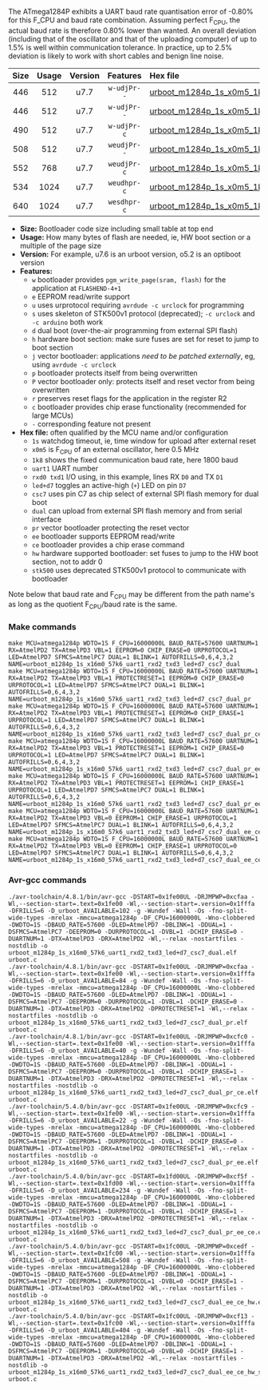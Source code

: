 The ATmega1284P exhibits a UART baud rate quantisation error of -0.80% for this F_CPU and baud rate combination. Assuming perfect F<sub>CPU</sub>, the actual baud rate is therefore 0.80% lower than wanted. An overall deviation (including that of the oscillator and that of the uploading computer) of up to 1.5% is well within communication tolerance. In practice, up to 2.5% deviation is likely to work with short cables and benign line noise.

|Size|Usage|Version|Features|Hex file|
|:-:|:-:|:-:|:-:|:--|
|446|512|u7.7|`w-udjPr--`|[urboot_m1284p_1s_x0m5_1k8_uart1_rxd2_txd3_led+d7_csc7_dual.hex](https://raw.githubusercontent.com/stefanrueger/urboot.hex/main/boards/moteinomega/atmega1284p/watchdog_1_s/external_oscillator/%2B0m500000_hz/%2B%2B%2B1k8_baud/uart1_rxd2_txd3/led%2Bd7_csc7_dual/urboot_m1284p_1s_x0m5_1k8_uart1_rxd2_txd3_led%2Bd7_csc7_dual.hex)|
|446|512|u7.7|`w-udjPr--`|[urboot_m1284p_1s_x0m5_1k8_uart1_rxd2_txd3_led+d7_csc7_dual_pr.hex](https://raw.githubusercontent.com/stefanrueger/urboot.hex/main/boards/moteinomega/atmega1284p/watchdog_1_s/external_oscillator/%2B0m500000_hz/%2B%2B%2B1k8_baud/uart1_rxd2_txd3/led%2Bd7_csc7_dual/urboot_m1284p_1s_x0m5_1k8_uart1_rxd2_txd3_led%2Bd7_csc7_dual_pr.hex)|
|490|512|u7.7|`w-udjPr-c`|[urboot_m1284p_1s_x0m5_1k8_uart1_rxd2_txd3_led+d7_csc7_dual_pr_ce.hex](https://raw.githubusercontent.com/stefanrueger/urboot.hex/main/boards/moteinomega/atmega1284p/watchdog_1_s/external_oscillator/%2B0m500000_hz/%2B%2B%2B1k8_baud/uart1_rxd2_txd3/led%2Bd7_csc7_dual/urboot_m1284p_1s_x0m5_1k8_uart1_rxd2_txd3_led%2Bd7_csc7_dual_pr_ce.hex)|
|508|512|u7.7|`weudjPr--`|[urboot_m1284p_1s_x0m5_1k8_uart1_rxd2_txd3_led+d7_csc7_dual_pr_ee.hex](https://raw.githubusercontent.com/stefanrueger/urboot.hex/main/boards/moteinomega/atmega1284p/watchdog_1_s/external_oscillator/%2B0m500000_hz/%2B%2B%2B1k8_baud/uart1_rxd2_txd3/led%2Bd7_csc7_dual/urboot_m1284p_1s_x0m5_1k8_uart1_rxd2_txd3_led%2Bd7_csc7_dual_pr_ee.hex)|
|552|768|u7.7|`weudjPr-c`|[urboot_m1284p_1s_x0m5_1k8_uart1_rxd2_txd3_led+d7_csc7_dual_pr_ee_ce.hex](https://raw.githubusercontent.com/stefanrueger/urboot.hex/main/boards/moteinomega/atmega1284p/watchdog_1_s/external_oscillator/%2B0m500000_hz/%2B%2B%2B1k8_baud/uart1_rxd2_txd3/led%2Bd7_csc7_dual/urboot_m1284p_1s_x0m5_1k8_uart1_rxd2_txd3_led%2Bd7_csc7_dual_pr_ee_ce.hex)|
|534|1024|u7.7|`weudhpr-c`|[urboot_m1284p_1s_x0m5_1k8_uart1_rxd2_txd3_led+d7_csc7_dual_ee_ce_hw.hex](https://raw.githubusercontent.com/stefanrueger/urboot.hex/main/boards/moteinomega/atmega1284p/watchdog_1_s/external_oscillator/%2B0m500000_hz/%2B%2B%2B1k8_baud/uart1_rxd2_txd3/led%2Bd7_csc7_dual/urboot_m1284p_1s_x0m5_1k8_uart1_rxd2_txd3_led%2Bd7_csc7_dual_ee_ce_hw.hex)|
|640|1024|u7.7|`wesdhpr-c`|[urboot_m1284p_1s_x0m5_1k8_uart1_rxd2_txd3_led+d7_csc7_dual_ee_ce_hw_stk500.hex](https://raw.githubusercontent.com/stefanrueger/urboot.hex/main/boards/moteinomega/atmega1284p/watchdog_1_s/external_oscillator/%2B0m500000_hz/%2B%2B%2B1k8_baud/uart1_rxd2_txd3/led%2Bd7_csc7_dual/urboot_m1284p_1s_x0m5_1k8_uart1_rxd2_txd3_led%2Bd7_csc7_dual_ee_ce_hw_stk500.hex)|

- **Size:** Bootloader code size including small table at top end
- **Usage:** How many bytes of flash are needed, ie, HW boot section or a multiple of the page size
- **Version:** For example, u7.6 is an urboot version, o5.2 is an optiboot version
- **Features:**
  + `w` bootloader provides `pgm_write_page(sram, flash)` for the application at `FLASHEND-4+1`
  + `e` EEPROM read/write support
  + `u` uses urprotocol requiring `avrdude -c urclock` for programming
  + `s` uses skeleton of STK500v1 protocol (deprecated); `-c urclock` and `-c arduino` both work
  + `d` dual boot (over-the-air programming from external SPI flash)
  + `h` hardware boot section: make sure fuses are set for reset to jump to boot section
  + `j` vector bootloader: applications *need to be patched externally*, eg, using `avrdude -c urclock`
  + `p` bootloader protects itself from being overwritten
  + `P` vector bootloader only: protects itself and reset vector from being overwritten
  + `r` preserves reset flags for the application in the register R2
  + `c` bootloader provides chip erase functionality (recommended for large MCUs)
  + `-` corresponding feature not present
- **Hex file:** often qualified by the MCU name and/or configuration
  + `1s` watchdog timeout, ie, time window for upload after external reset
  + `x0m5` is F<sub>CPU</sub> of an external oscillator, here 0.5 MHz
  + `1k8` shows the fixed communication baud rate, here 1800 baud
  + `uart1` UART number
  + `rxd0 txd1` I/O using, in this example, lines RX `D0` and TX `D1`
  + `led+d7` toggles an active-high (`+`) LED on pin `D7`
  + `csc7` uses pin C7 as chip select of external SPI flash memory for dual boot
  + `dual` can upload from external SPI flash memory and from serial interface
  + `pr` vector bootloader protecting the reset vector
  + `ee` bootloader supports EEPROM read/write
  + `ce` bootloader provides a chip erase command
  + `hw` hardware supported bootloader: set fuses to jump to the HW boot section, not to addr 0
  + `stk500` uses deprecated STK500v1 protocol to communicate with bootloader


Note below that baud rate and F<sub>CPU</sub> may be different from the path name's as long as the quotient F<sub>CPU</sub>/baud rate is the same.

### Make commands
```
make MCU=atmega1284p WDTO=1S F_CPU=16000000L BAUD_RATE=57600 UARTNUM=1 RX=AtmelPD2 TX=AtmelPD3 VBL=1 EEPROM=0 CHIP_ERASE=0 URPROTOCOL=1 LED=AtmelPD7 SFMCS=AtmelPC7 DUAL=1 BLINK=1 AUTOFRILLS=0,6,4,3,2 NAME=urboot_m1284p_1s_x16m0_57k6_uart1_rxd2_txd3_led+d7_csc7_dual
make MCU=atmega1284p WDTO=1S F_CPU=16000000L BAUD_RATE=57600 UARTNUM=1 RX=AtmelPD2 TX=AtmelPD3 VBL=1 PROTECTRESET=1 EEPROM=0 CHIP_ERASE=0 URPROTOCOL=1 LED=AtmelPD7 SFMCS=AtmelPC7 DUAL=1 BLINK=1 AUTOFRILLS=0,6,4,3,2 NAME=urboot_m1284p_1s_x16m0_57k6_uart1_rxd2_txd3_led+d7_csc7_dual_pr
make MCU=atmega1284p WDTO=1S F_CPU=16000000L BAUD_RATE=57600 UARTNUM=1 RX=AtmelPD2 TX=AtmelPD3 VBL=1 PROTECTRESET=1 EEPROM=0 CHIP_ERASE=1 URPROTOCOL=1 LED=AtmelPD7 SFMCS=AtmelPC7 DUAL=1 BLINK=1 AUTOFRILLS=0,6,4,3,2 NAME=urboot_m1284p_1s_x16m0_57k6_uart1_rxd2_txd3_led+d7_csc7_dual_pr_ce
make MCU=atmega1284p WDTO=1S F_CPU=16000000L BAUD_RATE=57600 UARTNUM=1 RX=AtmelPD2 TX=AtmelPD3 VBL=1 PROTECTRESET=1 EEPROM=1 CHIP_ERASE=0 URPROTOCOL=1 LED=AtmelPD7 SFMCS=AtmelPC7 DUAL=1 BLINK=1 AUTOFRILLS=0,6,4,3,2 NAME=urboot_m1284p_1s_x16m0_57k6_uart1_rxd2_txd3_led+d7_csc7_dual_pr_ee
make MCU=atmega1284p WDTO=1S F_CPU=16000000L BAUD_RATE=57600 UARTNUM=1 RX=AtmelPD2 TX=AtmelPD3 VBL=1 PROTECTRESET=1 EEPROM=1 CHIP_ERASE=1 URPROTOCOL=1 LED=AtmelPD7 SFMCS=AtmelPC7 DUAL=1 BLINK=1 AUTOFRILLS=0,6,4,3,2 NAME=urboot_m1284p_1s_x16m0_57k6_uart1_rxd2_txd3_led+d7_csc7_dual_pr_ee_ce
make MCU=atmega1284p WDTO=1S F_CPU=16000000L BAUD_RATE=57600 UARTNUM=1 RX=AtmelPD2 TX=AtmelPD3 VBL=0 EEPROM=1 CHIP_ERASE=1 URPROTOCOL=1 LED=AtmelPD7 SFMCS=AtmelPC7 DUAL=1 BLINK=1 AUTOFRILLS=0,6,4,3,2 NAME=urboot_m1284p_1s_x16m0_57k6_uart1_rxd2_txd3_led+d7_csc7_dual_ee_ce_hw
make MCU=atmega1284p WDTO=1S F_CPU=16000000L BAUD_RATE=57600 UARTNUM=1 RX=AtmelPD2 TX=AtmelPD3 VBL=0 EEPROM=1 CHIP_ERASE=1 URPROTOCOL=0 LED=AtmelPD7 SFMCS=AtmelPC7 DUAL=1 BLINK=1 AUTOFRILLS=0,6,4,3,2 NAME=urboot_m1284p_1s_x16m0_57k6_uart1_rxd2_txd3_led+d7_csc7_dual_ee_ce_hw_stk500
```

### Avr-gcc commands
```
./avr-toolchain/4.8.1/bin/avr-gcc -DSTART=0x1fe00UL -DRJMPWP=0xcfaa -Wl,--section-start=.text=0x1fe00 -Wl,--section-start=.version=0x1fffa -DFRILLS=6 -D_urboot_AVAILABLE=102 -g -Wundef -Wall -Os -fno-split-wide-types -mrelax -mmcu=atmega1284p -DF_CPU=16000000L -Wno-clobbered -DWDTO=1S -DBAUD_RATE=57600 -DLED=AtmelPD7 -DBLINK=1 -DDUAL=1 -DSFMCS=AtmelPC7 -DEEPROM=0 -DURPROTOCOL=1 -DVBL=1 -DCHIP_ERASE=0 -DUARTNUM=1 -DTX=AtmelPD3 -DRX=AtmelPD2 -Wl,--relax -nostartfiles -nostdlib -o urboot_m1284p_1s_x16m0_57k6_uart1_rxd2_txd3_led+d7_csc7_dual.elf urboot.c
./avr-toolchain/4.8.1/bin/avr-gcc -DSTART=0x1fe00UL -DRJMPWP=0xcfaa -Wl,--section-start=.text=0x1fe00 -Wl,--section-start=.version=0x1fffa -DFRILLS=6 -D_urboot_AVAILABLE=84 -g -Wundef -Wall -Os -fno-split-wide-types -mrelax -mmcu=atmega1284p -DF_CPU=16000000L -Wno-clobbered -DWDTO=1S -DBAUD_RATE=57600 -DLED=AtmelPD7 -DBLINK=1 -DDUAL=1 -DSFMCS=AtmelPC7 -DEEPROM=0 -DURPROTOCOL=1 -DVBL=1 -DCHIP_ERASE=0 -DUARTNUM=1 -DTX=AtmelPD3 -DRX=AtmelPD2 -DPROTECTRESET=1 -Wl,--relax -nostartfiles -nostdlib -o urboot_m1284p_1s_x16m0_57k6_uart1_rxd2_txd3_led+d7_csc7_dual_pr.elf urboot.c
./avr-toolchain/4.8.1/bin/avr-gcc -DSTART=0x1fe00UL -DRJMPWP=0xcfc0 -Wl,--section-start=.text=0x1fe00 -Wl,--section-start=.version=0x1fffa -DFRILLS=6 -D_urboot_AVAILABLE=40 -g -Wundef -Wall -Os -fno-split-wide-types -mrelax -mmcu=atmega1284p -DF_CPU=16000000L -Wno-clobbered -DWDTO=1S -DBAUD_RATE=57600 -DLED=AtmelPD7 -DBLINK=1 -DDUAL=1 -DSFMCS=AtmelPC7 -DEEPROM=0 -DURPROTOCOL=1 -DVBL=1 -DCHIP_ERASE=1 -DUARTNUM=1 -DTX=AtmelPD3 -DRX=AtmelPD2 -DPROTECTRESET=1 -Wl,--relax -nostartfiles -nostdlib -o urboot_m1284p_1s_x16m0_57k6_uart1_rxd2_txd3_led+d7_csc7_dual_pr_ce.elf urboot.c
./avr-toolchain/5.4.0/bin/avr-gcc -DSTART=0x1fe00UL -DRJMPWP=0xcfc9 -Wl,--section-start=.text=0x1fe00 -Wl,--section-start=.version=0x1fffa -DFRILLS=6 -D_urboot_AVAILABLE=22 -g -Wundef -Wall -Os -fno-split-wide-types -mrelax -mmcu=atmega1284p -DF_CPU=16000000L -Wno-clobbered -DWDTO=1S -DBAUD_RATE=57600 -DLED=AtmelPD7 -DBLINK=1 -DDUAL=1 -DSFMCS=AtmelPC7 -DEEPROM=1 -DURPROTOCOL=1 -DVBL=1 -DCHIP_ERASE=0 -DUARTNUM=1 -DTX=AtmelPD3 -DRX=AtmelPD2 -DPROTECTRESET=1 -Wl,--relax -nostartfiles -nostdlib -o urboot_m1284p_1s_x16m0_57k6_uart1_rxd2_txd3_led+d7_csc7_dual_pr_ee.elf urboot.c
./avr-toolchain/5.4.0/bin/avr-gcc -DSTART=0x1fd00UL -DRJMPWP=0xcf5f -Wl,--section-start=.text=0x1fd00 -Wl,--section-start=.version=0x1fffa -DFRILLS=6 -D_urboot_AVAILABLE=234 -g -Wundef -Wall -Os -fno-split-wide-types -mrelax -mmcu=atmega1284p -DF_CPU=16000000L -Wno-clobbered -DWDTO=1S -DBAUD_RATE=57600 -DLED=AtmelPD7 -DBLINK=1 -DDUAL=1 -DSFMCS=AtmelPC7 -DEEPROM=1 -DURPROTOCOL=1 -DVBL=1 -DCHIP_ERASE=1 -DUARTNUM=1 -DTX=AtmelPD3 -DRX=AtmelPD2 -DPROTECTRESET=1 -Wl,--relax -nostartfiles -nostdlib -o urboot_m1284p_1s_x16m0_57k6_uart1_rxd2_txd3_led+d7_csc7_dual_pr_ee_ce.elf urboot.c
./avr-toolchain/5.4.0/bin/avr-gcc -DSTART=0x1fc00UL -DRJMPWP=0xcedf -Wl,--section-start=.text=0x1fc00 -Wl,--section-start=.version=0x1fffa -DFRILLS=6 -D_urboot_AVAILABLE=508 -g -Wundef -Wall -Os -fno-split-wide-types -mrelax -mmcu=atmega1284p -DF_CPU=16000000L -Wno-clobbered -DWDTO=1S -DBAUD_RATE=57600 -DLED=AtmelPD7 -DBLINK=1 -DDUAL=1 -DSFMCS=AtmelPC7 -DEEPROM=1 -DURPROTOCOL=1 -DVBL=0 -DCHIP_ERASE=1 -DUARTNUM=1 -DTX=AtmelPD3 -DRX=AtmelPD2 -Wl,--relax -nostartfiles -nostdlib -o urboot_m1284p_1s_x16m0_57k6_uart1_rxd2_txd3_led+d7_csc7_dual_ee_ce_hw.elf urboot.c
./avr-toolchain/5.4.0/bin/avr-gcc -DSTART=0x1fc00UL -DRJMPWP=0xcf13 -Wl,--section-start=.text=0x1fc00 -Wl,--section-start=.version=0x1fffa -DFRILLS=6 -D_urboot_AVAILABLE=404 -g -Wundef -Wall -Os -fno-split-wide-types -mrelax -mmcu=atmega1284p -DF_CPU=16000000L -Wno-clobbered -DWDTO=1S -DBAUD_RATE=57600 -DLED=AtmelPD7 -DBLINK=1 -DDUAL=1 -DSFMCS=AtmelPC7 -DEEPROM=1 -DURPROTOCOL=0 -DVBL=0 -DCHIP_ERASE=1 -DUARTNUM=1 -DTX=AtmelPD3 -DRX=AtmelPD2 -Wl,--relax -nostartfiles -nostdlib -o urboot_m1284p_1s_x16m0_57k6_uart1_rxd2_txd3_led+d7_csc7_dual_ee_ce_hw_stk500.elf urboot.c
```

